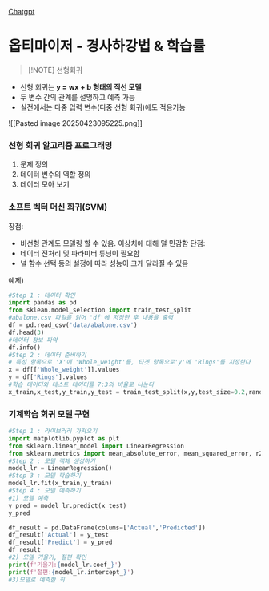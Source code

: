 [Chatgpt](https://chatgpt.com/?model=auto)

# 옵티마이저 - 경사하강법 & 학습률

> [!NOTE] 선형회귀
- 선형 회귀는 **y = wx + b  형태의 직선 모델**
- 두 변수 간의 관계를 설명하고 예측 가능
- 실전에서는 다중 입력 변수(다중 선형 회귀)에도 적용가능

![[Pasted image 20250423095225.png]]

### 선형 회귀 알고리즘 프로그래밍
1) 문제 정의
2) 데이터 변수의 역할 정의
3) 데이터 모아 보기

### 소프트 벡터 머신 회귀(SVM)

장점:
- 비선형 관계도 모델링 할 수 있음. 이상치에 대해 덜 민감함
단점:
- 데이터 전처리 및 파라미터 튜닝이 필요함
- 널 함수 선택 등의 설정에 따라 성능이 크게 달라질 수 있음

예제)
```python
#Step 1 : 데이터 확인
import pandas as pd
from sklean.model_selection import train_test_split
#abalone.csv 파일을 읽어 'df'에 저장한 후 내용을 출력
df = pd.read_csv('data/abalone.csv')
df.head(3)
#데이터 정보 파악
df.info()
#Step 2 : 데이터 준비하기
# 특성 항목으로 'X'에 'Whole_weight'를, 타겟 항목으로'y'에 'Rings'를 지정한다
x = df[['Whole_weight']].values
y = df['Rings'].values
#학습 데이터와 테스트 데이터를 7:3의 비율로 나눈다
x_train,x_test,y_train,y_test = train_test_split(x,y,test_size=0.2,random_state=42)
```

### 기계학습 회귀 모델 구현
```python
#Step 1 : 라이브러리 가져오기
import matplotlib.pyplot as plt
from sklearn.linear_model import LinearRegression
from sklearn.metrics import mean_absolute_error, mean_squared_error, r2_score
#Step 2 : 모델 객체 생성하기
model_lr = LinearRegression()
#Step 3 : 모델 학습하기
model_lr.fit(x_train,y_train)
#Step 4 : 모델 예측하기
#1) 모델 예축
y_pred = model_lr.predict(x_test)
y_pred

df_result = pd.DataFrame(colums=['Actual','Predicted'])
df_result['Actual'] = y_test
df_result['Predict'] = y_pred
df_result
#2) 모델 기울기, 절편 확인
print(f'기울기:{model_lr.coef_}')
print(f'절편:{model_lr.intercept_}')
#3)모델로 예측한 최
```